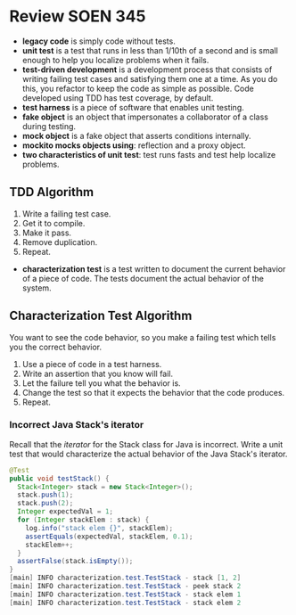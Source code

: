 # Review SOEN 345

- __legacy code__ is simply code without tests.
- __unit test__ is a test that runs in less than 1/10th of a second and is small enough to help you localize problems when it fails.
- __test-driven development__ is a development process that consists of writing failing test cases and satisfying them one at a time. As you do this, you refactor to keep the code as simple as possible. Code developed using TDD has test coverage, by default.
- __test harness__ is a piece of software that enables unit testing.
- __fake object__ is an object that impersonates a collaborator of a class during testing.
- __mock object__ is a fake object that asserts conditions internally.
- __mockito mocks objects using__: reflection and a proxy object.
- __two characteristics of unit test__: test runs fasts and test help localize problems.
## TDD Algorithm
1. Write a failing test case.
2. Get it to compile.
3. Make it pass.
4. Remove duplication.
5. Repeat.
- __characterization test__ is a test written to document the current behavior of a piece of code. The tests document the actual behavior of the system.
## Characterization Test Algorithm
You want to see the code behavior, so you make a failing test which tells you the correct behavior.
1. Use a piece of code in a test harness.
2. Write an assertion that you know will fail.
3. Let the failure tell you what the behavior is.
4. Change the test so that it expects the behavior that the code produces.
5. Repeat.
### Incorrect Java Stack's iterator
Recall that the _iterator_ for the Stack class for Java is incorrect. Write a unit test that would characterize the actual behavior of the Java Stack's iterator.

```java
@Test
public void testStack() {
  Stack<Integer> stack = new Stack<Integer>();
  stack.push(1);
  stack.push(2);
  Integer expectedVal = 1;
  for (Integer stackElem : stack) {
    log.info("stack elem {}", stackElem);
    assertEquals(expectedVal, stackElem, 0.1);
    stackElem++;
  }
  assertFalse(stack.isEmpty());
}
[main] INFO characterization.test.TestStack - stack [1, 2]
[main] INFO characterization.test.TestStack - peek stack 2
[main] INFO characterization.test.TestStack - stack elem 1
[main] INFO characterization.test.TestStack - stack elem 2
```